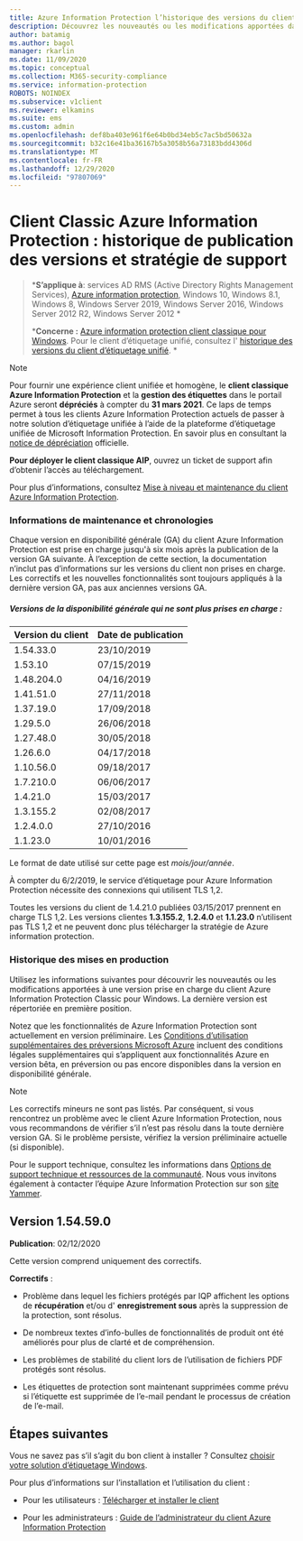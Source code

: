 ```yaml
---
title: Azure Information Protection l’historique des versions du client classique & la stratégie de support
description: Découvrez les nouveautés ou les modifications apportées dans une version du client Azure Information Protection Classic et comprenez la stratégie de cycle de vie du support.
author: batamig
ms.author: bagol
manager: rkarlin
ms.date: 11/09/2020
ms.topic: conceptual
ms.collection: M365-security-compliance
ms.service: information-protection
ROBOTS: NOINDEX
ms.subservice: v1client
ms.reviewer: elkamins
ms.suite: ems
ms.custom: admin
ms.openlocfilehash: def8ba403e961f6e64b0bd34eb5c7ac5bd50632a
ms.sourcegitcommit: b32c16e41ba36167b5a3058b56a73183bdd4306d
ms.translationtype: MT
ms.contentlocale: fr-FR
ms.lasthandoff: 12/29/2020
ms.locfileid: "97807069"
---
```

# <a name="azure-information-protection-classic-client-version-release-history-and-support-policy"></a>Client Classic Azure Information Protection : historique de publication des versions et stratégie de support


>***S’applique à**: services AD RMS (Active Directory Rights Management Services), [Azure information protection](https://azure.microsoft.com/pricing/details/information-protection), Windows 10, Windows 8.1, Windows 8, Windows Server 2019, Windows Server 2016, Windows Server 2012 R2, Windows Server 2012 *
>
>***Concerne :** [Azure information protection client classique pour Windows](../faqs.md#whats-the-difference-between-the-azure-information-protection-classic-and-unified-labeling-clients). Pour le client d’étiquetage unifié, consultez l' [historique des versions du client d’étiquetage unifié](unifiedlabelingclient-version-release-history.md). *

> [!NOTE] 
> Pour fournir une expérience client unifiée et homogène, le **client classique Azure Information Protection** et la **gestion des étiquettes** dans le portail Azure seront **dépréciés** à compter du **31 mars 2021**. Ce laps de temps permet à tous les clients Azure Information Protection actuels de passer à notre solution d’étiquetage unifiée à l’aide de la plateforme d’étiquetage unifiée de Microsoft Information Protection. En savoir plus en consultant la [notice de dépréciation](https://aka.ms/aipclassicsunset) officielle.

**Pour déployer le client classique AIP**, ouvrez un ticket de support afin d’obtenir l’accès au téléchargement.

Pour plus d’informations, consultez [Mise à niveau et maintenance du client Azure Information Protection](client-admin-guide.md#upgrading-and-maintaining-the-azure-information-protection-client).

### <a name="servicing-information-and-timelines"></a>Informations de maintenance et chronologies

Chaque version en disponibilité générale (GA) du client Azure Information Protection est prise en charge jusqu'à six mois après la publication de la version GA suivante. À l’exception de cette section, la documentation n’inclut pas d’informations sur les versions du client non prises en charge. Les correctifs et les nouvelles fonctionnalités sont toujours appliqués à la dernière version GA, pas aux anciennes versions GA.

##### <a name="general-availability-versions-that-are-no-longer-supported"></a>Versions de la disponibilité générale qui ne sont plus prises en charge :

|Version du client|Date de publication|
|--------------|-------------|
|1.54.33.0 | 23/10/2019|
|1.53.10|07/15/2019|
|1.48.204.0|04/16/2019|
|1.41.51.0|27/11/2018|
|1.37.19.0|17/09/2018|
|1.29.5.0|26/06/2018|
|1.27.48.0|30/05/2018|
|1.26.6.0|04/17/2018|
|1.10.56.0|09/18/2017|
|1.7.210.0|06/06/2017|
|1.4.21.0|15/03/2017|
|1.3.155.2|02/08/2017|
|1.2.4.0.0|27/10/2016|
|1.1.23.0|10/01/2016|

Le format de date utilisé sur cette page est *mois/jour/année*.

À compter du 6/2/2019, le service d’étiquetage pour Azure Information Protection nécessite des connexions qui utilisent TLS 1,2.

Toutes les versions du client de 1.4.21.0 publiées 03/15/2017 prennent en charge TLS 1,2. Les versions clientes **1.3.155.2**, **1.2.4.0** et **1.1.23.0** n’utilisent pas TLS 1,2 et ne peuvent donc plus télécharger la stratégie de Azure information protection.

### <a name="release-history"></a>Historique des mises en production

Utilisez les informations suivantes pour découvrir les nouveautés ou les modifications apportées à une version prise en charge du client Azure Information Protection Classic pour Windows. La dernière version est répertoriée en première position.

Notez que les fonctionnalités de Azure Information Protection sont actuellement en version préliminaire. Les [Conditions d’utilisation supplémentaires des préversions Microsoft Azure](https://azure.microsoft.com/support/legal/preview-supplemental-terms/) incluent des conditions légales supplémentaires qui s’appliquent aux fonctionnalités Azure en version bêta, en préversion ou pas encore disponibles dans la version en disponibilité générale. 

> [!NOTE]
> Les correctifs mineurs ne sont pas listés. Par conséquent, si vous rencontrez un problème avec le client Azure Information Protection, nous vous recommandons de vérifier s’il n’est pas résolu dans la toute dernière version GA. Si le problème persiste, vérifiez la version préliminaire actuelle (si disponible).
>  
> Pour le support technique, consultez les informations dans [Options de support technique et ressources de la communauté](../information-support.md#support-options-and-community-resources). Nous vous invitons également à contacter l’équipe Azure Information Protection sur son [site Yammer](https://www.yammer.com/askipteam/).

## <a name="version-154590"></a>Version 1.54.59.0

**Publication**: 02/12/2020

Cette version comprend uniquement des correctifs. 

**Correctifs** :

- Problème dans lequel les fichiers protégés par IQP affichent les options de **récupération** et/ou d' **enregistrement sous** après la suppression de la protection, sont résolus. 

- De nombreux textes d’info-bulles de fonctionnalités de produit ont été améliorés pour plus de clarté et de compréhension. 

- Les problèmes de stabilité du client lors de l’utilisation de fichiers PDF protégés sont résolus. 

- Les étiquettes de protection sont maintenant supprimées comme prévu si l’étiquette est supprimée de l’e-mail pendant le processus de création de l’e-mail. 

## <a name="next-steps"></a>Étapes suivantes

Vous ne savez pas s’il s’agit du bon client à installer ?  Consultez [choisir votre solution d’étiquetage Windows](use-client.md#choose-your-windows-labeling-solution).

Pour plus d’informations sur l’installation et l’utilisation du client : 

- Pour les utilisateurs : [Télécharger et installer le client](install-client-app.md)

- Pour les administrateurs : [Guide de l’administrateur du client Azure Information Protection](client-admin-guide.md)
